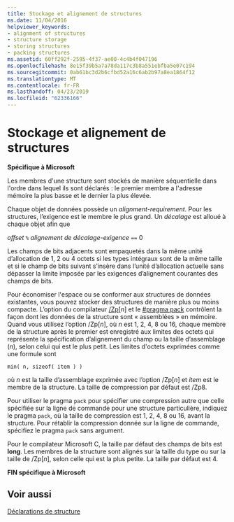 ```yaml
---
title: Stockage et alignement de structures
ms.date: 11/04/2016
helpviewer_keywords:
- alignment of structures
- structure storage
- storing structures
- packing structures
ms.assetid: 60ff292f-2595-4f37-ae00-4c4b4f047196
ms.openlocfilehash: 8e15f39b5a7a78da117c3b8a551ebfba5e07c194
ms.sourcegitcommit: 0ab61bc3d2b6cfbd52a16c6ab2b97a8ea1864f12
ms.translationtype: MT
ms.contentlocale: fr-FR
ms.lasthandoff: 04/23/2019
ms.locfileid: "62336166"
---
```

# <a name="storage-and-alignment-of-structures"></a>Stockage et alignement de structures

**Spécifique à Microsoft**

Les membres d'une structure sont stockés de manière séquentielle dans l'ordre dans lequel ils sont déclarés : le premier membre a l'adresse mémoire la plus basse et le dernier la plus élevée.

Chaque objet de données possède un *alignment-requirement*. Pour les structures, l’exigence est le membre le plus grand. Un *décalage* est alloué à chaque objet afin que

*offset* `%` *alignement de décalage-exigence* `==` 0

Les champs de bits adjacents sont empaquetés dans la même unité d’allocation de 1, 2 ou 4 octets si les types intégraux sont de la même taille et si le champ de bits suivant s’insère dans l’unité d’allocation actuelle sans dépasser la limite imposée par les exigences d’alignement courantes des champs de bits.

Pour économiser l'espace ou se conformer aux structures de données existantes, vous pouvez stocker des structures de manière plus ou moins compacte. L’option du compilateur [/Zp](../build/reference/zp-struct-member-alignment.md)[*n*] et le [#pragma pack](../preprocessor/pack.md) contrôlent la façon dont les données de la structure sont « assemblées » en mémoire. Quand vous utilisez l’option /Zp[*n*], où *n* est 1, 2, 4, 8 ou 16, chaque membre de la structure après le premier est enregistré aux limites des octets qui représente la spécification d’alignement du champ ou la taille d’assemblage (*n*), selon celui qui est le plus petit. Les limites d'octets exprimées comme une formule sont

```
min( n, sizeof( item ) )
```

où *n* est la taille d’assemblage exprimée avec l’option /Zp[*n*] et *item* est le membre de la structure. La taille de compression par défaut est /Zp8.

Pour utiliser le pragma `pack` pour spécifier une compression autre que celle spécifiée sur la ligne de commande pour une structure particulière, indiquez le pragma `pack`, où la taille de compression est 1, 2, 4, 8 ou 16, avant la structure. Pour rétablir la compression donnée sur la ligne de commande, spécifiez le pragma `pack` sans argument.

Pour le compilateur Microsoft C, la taille par défaut des champs de bits est **long**. Les membres de la structure sont alignés sur la taille du type ou sur la taille de /Zp[*n*], selon celle qui est la plus petite. La taille par défaut est 4.

**FIN spécifique à Microsoft**

## <a name="see-also"></a>Voir aussi

[Déclarations de structure](../c-language/structure-declarations.md)
